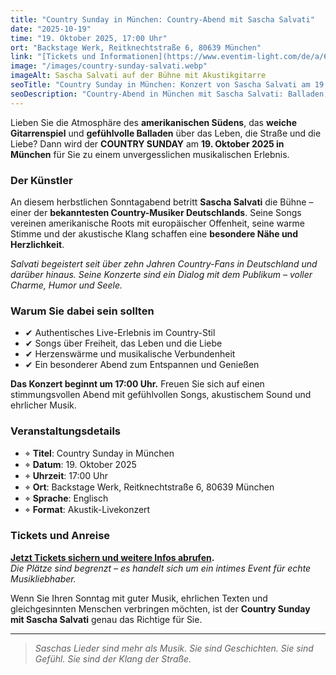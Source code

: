 ```yaml
---
title: "Country Sunday in München: Country-Abend mit Sascha Salvati"
date: "2025-10-19"
time: "19. Oktober 2025, 17:00 Uhr"
ort: "Backstage Werk, Reitknechtstraße 6, 80639 München"
link: "[Tickets und Informationen](https://www.eventim-light.com/de/a/663a05175085a858ac97bd66/e/67ac9f0287e7045a46f6b023?eventref=fb_oea&utm_source=AllEvents.in&utm_medium=event-discovery-platform&utm_campaign=munich-events)"
image: "/images/country-sunday-salvati.webp"
imageAlt: Sascha Salvati auf der Bühne mit Akustikgitarre
seoTitle: "Country Sunday in München: Konzert von Sascha Salvati am 19. Oktober 2025"
seoDescription: "Country-Abend in München mit Sascha Salvati: Balladen, Südstaaten-Feeling und Akustikklang. Konzert am 19. Oktober 2025."
---
```


Lieben Sie die Atmosphäre des **amerikanischen Südens**, das **weiche Gitarrenspiel** und **gefühlvolle Balladen** über das Leben, die Straße und die Liebe? Dann wird der **COUNTRY SUNDAY** am **19. Oktober 2025 in München** für Sie zu einem unvergesslichen musikalischen Erlebnis.

### Der Künstler

An diesem herbstlichen Sonntagabend betritt **Sascha Salvati** die Bühne – einer der **bekanntesten Country-Musiker Deutschlands**. Seine Songs vereinen amerikanische Roots mit europäischer Offenheit, seine warme Stimme und der akustische Klang schaffen eine **besondere Nähe und Herzlichkeit**.

_Salvati begeistert seit über zehn Jahren Country-Fans in Deutschland und darüber hinaus. Seine Konzerte sind ein Dialog mit dem Publikum – voller Charme, Humor und Seele._

### Warum Sie dabei sein sollten

- ✔ Authentisches Live-Erlebnis im Country-Stil  
- ✔ Songs über Freiheit, das Leben und die Liebe  
- ✔ Herzenswärme und musikalische Verbundenheit  
- ✔ Ein besonderer Abend zum Entspannen und Genießen  

**Das Konzert beginnt um 17:00 Uhr.** Freuen Sie sich auf einen stimmungsvollen Abend mit gefühlvollen Songs, akustischem Sound und ehrlicher Musik.

### Veranstaltungsdetails

- ⌖ **Titel**: Country Sunday in München  
- ⌖ **Datum**: 19. Oktober 2025  
- ⌖ **Uhrzeit**: 17:00 Uhr  
- ⌖ **Ort**: Backstage Werk, Reitknechtstraße 6, 80639 München  
- ⌖ **Sprache**: Englisch  
- ⌖ **Format**: Akustik-Livekonzert  

### Tickets und Anreise

**[Jetzt Tickets sichern und weitere Infos abrufen](https://www.eventim-light.com/de/a/663a05175085a858ac97bd66/e/67ac9f0287e7045a46f6b023?eventref=fb_oea&utm_source=AllEvents.in&utm_medium=event-discovery-platform&utm_campaign=munich-events).**  
_Die Plätze sind begrenzt – es handelt sich um ein intimes Event für echte Musikliebhaber._

Wenn Sie Ihren Sonntag mit guter Musik, ehrlichen Texten und gleichgesinnten Menschen verbringen möchten, ist der **Country Sunday mit Sascha Salvati** genau das Richtige für Sie.

---

> _Saschas Lieder sind mehr als Musik. Sie sind Geschichten. Sie sind Gefühl. Sie sind der Klang der Straße._
